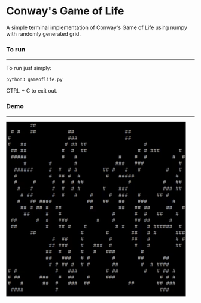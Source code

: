 # Conway's Game of Life
A simple terminal implementation of Conway's Game of Life using numpy with randomly generated grid.

### To run
----------
To run just simply:
```
python3 gameoflife.py
```
CTRL + C to exit out.

### Demo
--------
![Conway's Game of Life](gameoflife.gif)
